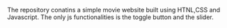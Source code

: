 The repository conatins a simple movie website built using HTNL,CSS and Javascript. The only js functionalities is the toggle button and the slider. 
